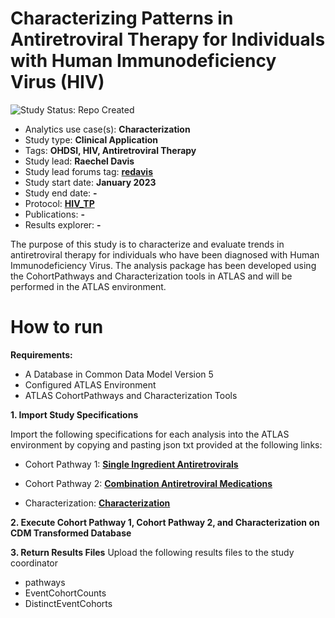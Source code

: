 Characterizing Patterns in Antiretroviral Therapy for Individuals with Human Immunodeficiency Virus (HIV)
=============

<img src="https://img.shields.io/badge/Study%20Status-Repo%20Created-lightgray.svg" alt="Study Status: Repo Created">

- Analytics use case(s): **Characterization**
- Study type: **Clinical Application**
- Tags: **OHDSI, HIV, Antiretroviral Therapy**
- Study lead: **Raechel Davis**
- Study lead forums tag: **[redavis](https://forums.ohdsi.org/u/[redavis])**
- Study start date: **January 2023**
- Study end date: **-**
- Protocol: **[HIV_TP](https://github.com/ohdsi-studies/HIVTreatmentPathways/tree/master/documents)**
- Publications: **-**
- Results explorer: **-**

The purpose of  this study is to characterize and evaluate trends in antiretroviral therapy for individuals who have been diagnosed with Human Immunodeficiency Virus. The analysis package has been developed using the CohortPathways and Characterization tools in ATLAS and will be performed in the ATLAS environment.

How to run
=============
**Requirements:**
- A Database in Common Data Model Version 5
- Configured ATLAS Environment
- ATLAS CohortPathways and Characterization Tools

**1. Import Study Specifications**

Import the following specifications for each analysis into the ATLAS environment by copying and pasting json txt provided at the following links:

- Cohort Pathway 1: **[Single Ingredient Antiretrovirals](https://github.com/ohdsi-studies/HIVTreatmentPathways/blob/master/Study%20Specifications/HIV_Pathway_Single_Ingredient.txt)**
- Cohort Pathway 2: **[Combination Antiretroviral Medications](https://github.com/ohdsi-studies/HIVTreatmentPathways/blob/master/Study%20Specifications/HIV_Pathway_Combo.txt)**

- Characterization: **[Characterization](https://github.com/ohdsi-studies/HIVTreatmentPathways/blob/master/Study%20Specifications/HIV_Characterization.txt)**

**2. Execute Cohort Pathway 1, Cohort Pathway 2, and Characterization on CDM Transformed Database**

**3. Return Results Files**
Upload the following results files to the study coordinator 
- pathways
- EventCohortCounts
- DistinctEventCohorts




